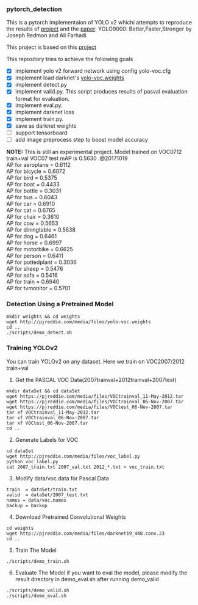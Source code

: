 ### pytorch_detection
This is a pytorch implementaion of YOLO v2 whichi attempts to reproduce the results of [project](https://pjreddie.com/darknet/yolo) and the [paper](https://arxiv.org/abs/1612.08242): YOLO9000: Better,Faster,Stronger by Joseph Redmon and Ali Farhadi.

This project is based on this [project](https://github.com/marvis/pytorch-yolo2)

This repository tries to achieve the following goals
- [x] implement yolo v2 forward network using config yolo-voc.cfg
- [x] implement load darknet's [yolo-voc.weights](http://pjreddie.com/media/files/yolo-voc.weights)
- [x] implement detect.py 
- [x] implement valid.py. This script produces results of pasval evaluation format for evaluation. 
- [x] implement eval.py. 
- [x] implement darknet loss
- [x] implement train.py. 
- [x] save as darknet weights
- [ ] support tensorboard 
- [ ] add image preprocess step to boost model accuracy

**NOTE:**
This is still an experimental project. Model trained on VOC0712 train+val
VOC07 test mAP is 0.5630 .@20171019 <br>
        AP for aeroplane       = 0.6112<br>
        AP for bicycle         = 0.6072<br>
        AP for bird            = 0.5375<br>
        AP for boat            = 0.4433<br>
        AP for bottle          = 0.3031<br>
        AP for bus             = 0.6043<br>
        AP for car             = 0.6910<br>
        AP for cat             = 0.6765<br>
        AP for chair           = 0.3610<br>
        AP for cow             = 0.5653<br>
        AP for diningtable     = 0.5538<br>
        AP for dog             = 0.6461<br>
        AP for horse           = 0.6997<br>
        AP for motorbike       = 0.6625<br>
        AP for person          = 0.6411<br>
        AP for pottedplant     = 0.3036<br>
        AP for sheep           = 0.5476<br>
        AP for sofa            = 0.5416<br>
        AP for train           = 0.6940<br>
        AP for tvmonitor       = 0.5701<br>

### Detection Using a Pretrained Model
```
mkdir weights && cd weights
wget http://pjreddie.com/media/files/yolo-voc.weights
cd ..
./scripts/demo_detect.sh
```

### Training YOLOv2
You can train YOLOv2 on any dataset. Here we train on VOC2007/2012 train+val
1. Get the PASCAL VOC Data(2007trainval+2012trainval+2007test)
```
mkdir dataSet && cd dataSet
wget https://pjreddie.com/media/files/VOCtrainval_11-May-2012.tar
wget https://pjreddie.com/media/files/VOCtrainval_06-Nov-2007.tar
wget https://pjreddie.com/media/files/VOCtest_06-Nov-2007.tar
tar xf VOCtrainval_11-May-2012.tar
tar xf VOCtrainval_06-Nov-2007.tar
tar xf VOCtest_06-Nov-2007.tar
cd ..
```
2. Generate Labels for VOC
```
cd dataSet
wget http://pjreddie.com/media/files/voc_label.py
python voc_label.py
cat 2007_train.txt 2007_val.txt 2012_*.txt > voc_train.txt
```
3. Modify data/voc.data for Pascal Data
```
train  = dataSet/train.txt
valid  = dataSet/2007_test.txt
names = data/voc.names
backup = backup
```
4. Download Pretrained Convolutional Weights
```
cd weights
wget http://pjreddie.com/media/files/darknet19_448.conv.23
cd ..
```
5. Train The Model
```
./scripts/demo_train.sh
```
6. Evaluate The Model
if you want to eval the model, please modify the result directory in demo_eval.sh after running demo_valid 
```
./scripts/demo_valid.sh
./scripts/demo_eval.sh
```